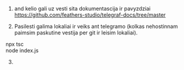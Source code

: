 1. and kelio gali uz vesti sita dokumentascija ir pavyzdziai
https://github.com/feathers-studio/telegraf-docs/tree/master


2. Pasilesti galima lokaliai ir veiks ant telegramo (kolkas nehostinnam paimsim paskutine vestija per git ir leisim lokaliai). 

npx tsc      
node index.js

3. 